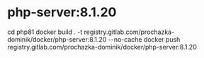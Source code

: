 # php-server:8.1.20
cd php81
docker build . -t registry.gitlab.com/prochazka-dominik/docker/php-server:8.1.20 --no-cache
docker push registry.gitlab.com/prochazka-dominik/docker/php-server:8.1.20
